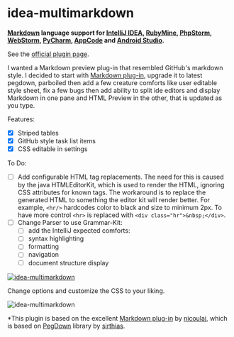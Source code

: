 idea-multimarkdown
==================

**[Markdown](http://daringfireball.net/projects/markdown) language support for [IntelliJ IDEA](http://www.jetbrains.com/idea), [RubyMine](http://www.jetbrains.com/ruby), [PhpStorm](http://www.jetbrains.com/phpstorm), [WebStorm](http://www.jetbrains.com/webstorm), [PyCharm](http://www.jetbrains.com/pycharm), [AppCode](http://www.jetbrains.com/objc) and [Android Studio](http://developer.android.com/sdk/installing/studio.html).**

See the [official plugin page](http://plugins.intellij.net/plugin?id=7896).

I wanted a Markdown preview plug-in that resembled GitHub's markdown style. I decided to start with [Markdown plug-in](https://github.com/nicoulaj/idea-markdown), upgrade it to latest pegdown, parboiled
then add a few creature comforts like user editable style sheet, fix a few bugs then add ability to split ide editors and display Markdown in one pane and HTML Preview in the other, that is updated as you type.

Features:

- [x] Striped tables
- [x] GitHub style task list items
- [x] CSS editable in settings

To Do:

- [ ] Add configurable HTML tag replacements. The need for this is caused by the java HTMLEditorKit, which is used to render the HTML,
     ignoring CSS attributes for known tags. The workaround is to replace the generated HTML to something the editor kit will render better.
     For example, `<hr/>` hardcodes color to black and size to minimum 2px. To have more control `<hr>` is replaced with `<div class="hr">&nbsp;</div>`.
- [ ] Change Parser to use Grammar-Kit:
    - [ ] add the IntelliJ expected comforts:
    - [ ] syntax highlighting
    - [ ] formatting
    - [ ] navigation
    - [ ] document structure display

[![idea-multimarkdown](https://raw.githubusercontent.com/vsch/idea-multimarkdown/master/assets/images/ScreenShot_preview.png)](http://plugins.intellij.net/plugin?id=7896)

Change options and customize the CSS to your liking.

![idea-multimarkdown](https://raw.githubusercontent.com/vsch/idea-multimarkdown/master/assets/images/ScreenShot_settings.png)

*This plugin is based on the excellent [Markdown plug-in](https://github.com/nicoulaj/idea-markdown) by [nicoulaj](https://github.com/nicoulaj), 
which is based on [PegDown](http://pegdown.org) library by [sirthias](https://github.com/sirthias). 
